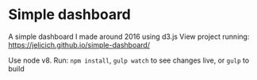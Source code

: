 # Simple dashboard

A simple dashboard I made around 2016 using d3.js
View project running: https://jelicich.github.io/simple-dashboard/

Use node v8.
Run:
`npm install`,
`gulp watch` to see changes live, or `gulp` to build
